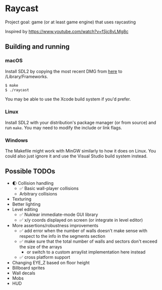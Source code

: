 # Raycast
Project goal: game (or at least game engine) that uses raycasting

Inspired by https://www.youtube.com/watch?v=fSjc8vLMg8c

## Building and running
### macOS
Install SDL2 by copying the most recent DMG from [here](https://github.com/libsdl-org/SDL/releases) to /Library/Frameworks.

```sh
$ make
$ ./raycast
```

You may be able to use the Xcode build system if you'd prefer.

### Linux
Install SDL2 with your distribution's package manager (or from source) and run `make`. You may need to modify the include or link flags.

### Windows
The Makefile might work with MinGW similarly to how it does on Linux. You could also just ignore it and use the Visual Studio build system instead.

## Possible TODOs
- 🌓 Collision handling
	- ✅ Basic wall-player collisions
	- Arbitrary collisions
- Texturing
- Better lighting
- Level editing
	- ✅ Nuklear immediate-mode GUI library
	- ✅ x/y coords displayed on screen (or integrate in level editor)
- More assertions/robustness improvements
	- ✅ add error when the number of walls doesn't make sense with respect to the info in the segments section
	- ✅ make sure that the total number of walls and sectors don't exceed the size of the arrays
		- or switch to a custom arraylist implementation here instead
	- ✅ cross platform support
- Changing EYE_Z based on floor height
- Billboard sprites
- Wall decals
- Mobs
- HUD

